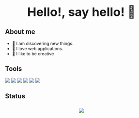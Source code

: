 <h1 style="font-size: 2.5rem; font-weight: bold; text-align: center;" align="center"> Hello!, say hello! 👋</h1>
<h2>About me</h2>
<ul>
	<li>🎯 I am discovering new things.</li>
	<li>🌌 I love web applications.</li>
	<li>🤯 I like to be creative</li>
</ul>
<h2>Tools</h2>
<div>
	<img src="https://img.shields.io/badge/JavaScript-F7DF1E?style=for-the-badge&logo=javascript&logoColor=white&labelColor=101010"/>
	<img src="https://img.shields.io/badge/React-68dcfc?style=for-the-badge&logo=react&logoColor=white&labelColor=101010"/>
	<img src="https://img.shields.io/badge/Notion-000?style=for-the-badge&logo=notion&logoColor=white&labelColor=101010"/>
	<img src="https://img.shields.io/badge/Figma-A358FF?style=for-the-badge&logo=figma&logoColor=white&labelColor=101010"/>
	<img src="https://img.shields.io/badge/MySQL-E58F00?style=for-the-badge&logo=mysql&logoColor=white&labelColor=101010"/>
	<img src="https://img.shields.io/badge/MONGODB-219945?style=for-the-badge&logo=mongodb&logoColor=white&labelColor=101010"/>
</div>
<h2>Status</h2>
<p align="center">
<img style="margin-top: 10px;" src="https://github-readme-stats.vercel.app/api?username=hectorsaldes&show_icons=true&count_private=true&theme=gruvbox&hide_border=false&bg_color=050810"/>
</p>